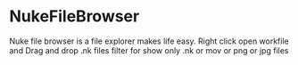 # NukeFileBrowser
Nuke file browser is a file explorer makes life easy.
Right click open workfile and Drag and drop .nk files
filter for show only .nk or mov or png or jpg files
